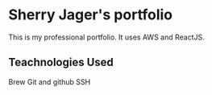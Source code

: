 # Sherry Jager's portfolio

This is my professional portfolio. It uses AWS and ReactJS.

## Teachnologies Used

Brew
Git and github
SSH
